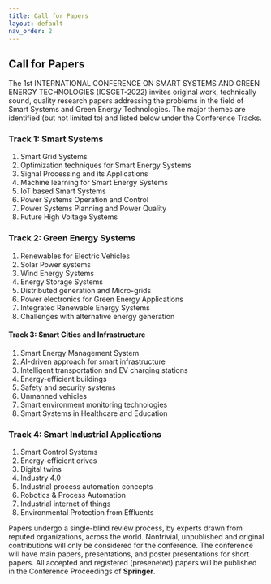 ```yaml
---
title: Call for Papers
layout: default
nav_order: 2
---
```


## Call for Papers

The 1st INTERNATIONAL CONFERENCE ON SMART SYSTEMS AND GREEN ENERGY TECHNOLOGIES (ICSGET-2022) invites original work, technically sound, quality research papers addressing the problems in the field of Smart Systems and Green Energy Technologies. The major themes are identified (but not limited to) and listed below under the Conference Tracks.

### Track 1: Smart Systems
1. Smart Grid Systems
2. Optimization techniques for Smart Energy Systems
3. Signal Processing and its Applications
4. Machine learning for Smart Energy Systems
5. IoT based Smart Systems
6. Power Systems Operation and Control
7. Power Systems Planning and Power Quality
8. Future High Voltage Systems

### Track 2: Green Energy Systems
1. Renewables for Electric Vehicles
2. Solar Power systems
3. Wind Energy Systems
4. Energy Storage Systems
5. Distributed generation and Micro-grids
6. Power electronics for Green Energy Applications
7. Integrated Renewable Energy Systems
8. Challenges with alternative energy generation

#### Track 3: Smart Cities and Infrastructure
1. Smart Energy Management System
2. AI-driven approach for smart infrastructure
3. Intelligent transportation and EV charging stations
4. Energy-efficient buildings
5. Safety and security systems
6. Unmanned vehicles
7. Smart environment monitoring technologies
8. Smart Systems in Healthcare and Education

### Track 4: Smart Industrial Applications
1. Smart Control Systems
2. Energy-efficient drives
3. Digital twins
4. Industry 4.0
6. Industrial process automation concepts
7. Robotics & Process Automation
8. Industrial internet of things
9. Environmental Protection from Effluents

Papers undergo a single-blind review process, by experts drawn from reputed organizations, across the world. Nontrivial, unpublished and original contributions will only be considered for the conference. The conference will have main papers, presentations, and poster presentations for short papers. All accepted and registered (preseneted) papers will be published in the Conference Proceedings of **Springer**.
